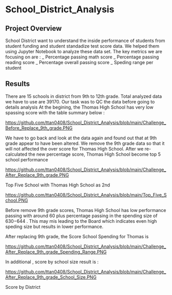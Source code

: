 # School_District_Analysis


## Project Overview
School District want to understand the inside performance of students from student funding and student standadize test score data. We helped them using Jupyter Notebook to analyze these data set. The key metrics we are focusing on are : 
 _ Percentage passing math score
 _ Percentage passing reading score
 _ Percentage overall passing score
 _ Speding range per student

## Results
There are 15 schools in district from 9th to 12th grade. Total analyzed data we have to use are 39170. Our task was to QC the data before going to details analysis
At the begining, the Thomas High School has very low spassing score with the table summary below :

https://github.com/ttan0408/School_District_Analysis/blob/main/Challenge_Before_Replace_9th_grade.PNG

We have to go back and look at the data again and found out that at 9th grade appear to have been altered. We remove the 9th grade data so that it will not affected the over score for Thomas High School. After we re-calculated the new percentage score, Thomas High School become top 5 school performance 

https://github.com/ttan0408/School_District_Analysis/blob/main/Challenge_After_Replace_9th_grade.PNG

Top Five School with Thomas High School as 2nd

https://github.com/ttan0408/School_District_Analysis/blob/main/Top_Five_School.PNG

Before remove 9th grade scores, Thomas High School has low performance passing with around 60 plus percentage passing in the spending size of $630-$644 . This may mis leading to the Board which indicates even high speding size but results in lower performance. 

After replacing 9th grade, the Score School Spending for Thomas is  

https://github.com/ttan0408/School_District_Analysis/blob/main/Challenge_After_Replace_9th_grade_Spending_Range.PNG

In additional , score by school size result is :

https://github.com/ttan0408/School_District_Analysis/blob/main/Challenge_After_Replace_9th_grade_School_Size.PNG

Score by District










